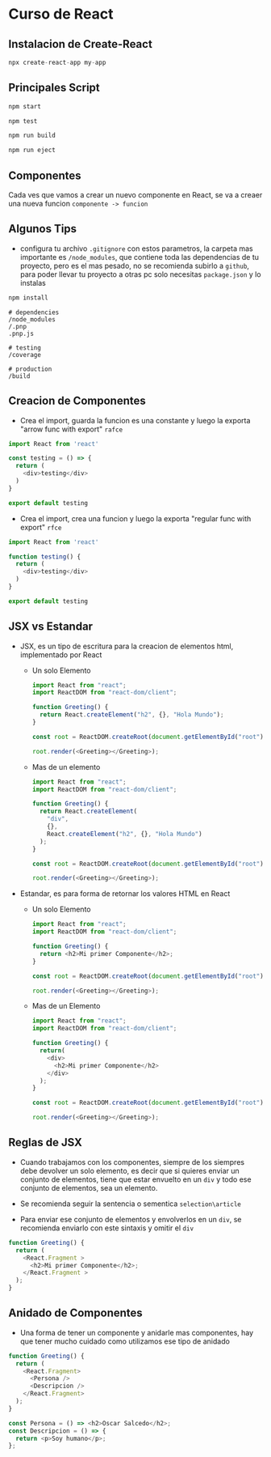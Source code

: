 # Curso de React



## Instalacion de Create-React

```javascript
npx create-react-app my-app
```

## Principales Script


```javascript
npm start
```

```javascript
npm test
```

```javascript
npm run build
```

```javascript
npm run eject
```

## Componentes

Cada ves que vamos a crear un nuevo componente en React, se va a creaer una nueva funcion `componente -> funcion`



## Algunos Tips

- configura tu archivo `.gitignore` con estos parametros, la carpeta mas importante es `/node_modules`, que contiene toda las dependencias de tu proyecto, pero es el mas pesado, no se recomienda subirlo a `github`, para poder llevar tu proyecto a otras pc solo necesitas `package.json` y lo instalas 

```javascript
npm install
```

```git
# dependencies
/node_modules
/.pnp
.pnp.js

# testing
/coverage

# production
/build
```

## Creacion de Componentes

- Crea el import, guarda la funcion es una constante y luego la exporta "arrow func with export"  `rafce`
```javascript
import React from 'react'

const testing = () => {
  return (
    <div>testing</div>
  )
}

export default testing
```

- Crea el import, crea una funcion y luego la exporta "regular func with export" `rfce`
```javascript
import React from 'react'

function testing() {
  return (
    <div>testing</div>
  )
}

export default testing
```

## JSX vs Estandar

- JSX, es un tipo de escritura para la creacion de elementos html, implementado por React

  - Un solo Elemento
    ```javascript
    import React from "react";
    import ReactDOM from "react-dom/client";

    function Greeting() {
      return React.createElement("h2", {}, "Hola Mundo");
    }

    const root = ReactDOM.createRoot(document.getElementById("root"));

    root.render(<Greeting></Greeting>);
    ```
  - Mas de un elemento

    ```javascript
    import React from "react";
    import ReactDOM from "react-dom/client";

    function Greeting() {
      return React.createElement(
        "div",
        {},
        React.createElement("h2", {}, "Hola Mundo")
      );
    }

    const root = ReactDOM.createRoot(document.getElementById("root"));

    root.render(<Greeting></Greeting>);
    ```



- Estandar, es para forma de retornar los valores HTML en React

  - Un solo Elemento

    ```javascript
    import React from "react";
    import ReactDOM from "react-dom/client";

    function Greeting() {
      return <h2>Mi primer Componente</h2>;
    }

    const root = ReactDOM.createRoot(document.getElementById("root"));

    root.render(<Greeting></Greeting>);
    ```
  - Mas de un Elemento

    ```javascript
    import React from "react";
    import ReactDOM from "react-dom/client";

    function Greeting() {
      return( 
        <div>
          <h2>Mi primer Componente</h2>
        </div>
      );
    }

    const root = ReactDOM.createRoot(document.getElementById("root"));

    root.render(<Greeting></Greeting>);
    ```

## Reglas de JSX

- Cuando trabajamos con los componentes, siempre de los siempres debe devolver un solo elemento, es decir que si quieres enviar un conjunto de elementos, tiene que estar envuelto en un `div` y todo ese conjunto de elementos, sea un elemento.

- Se recomienda seguir la sentencia o sementica `selection\article`
- Para enviar ese conjunto de elementos y envolverlos en un `div`, se recomienda enviarlo con este sintaxis y omitir el `div`
```javascript
function Greeting() {
  return (
    <React.Fragment >
      <h2>Mi primer Componente</h2>;
    </React.Fragment >
  );
}
```
## Anidado de Componentes

- Una forma de tener un componente y anidarle mas componentes, hay que tener mucho cuidado como utilizamos ese tipo de anidado 

```javascript
function Greeting() {
  return (
    <React.Fragment>
      <Persona />
      <Descripcion />
    </React.Fragment>
  );
}

const Persona = () => <h2>Oscar Salcedo</h2>;
const Descripcion = () => {
  return <p>Soy humano</p>;
};
```